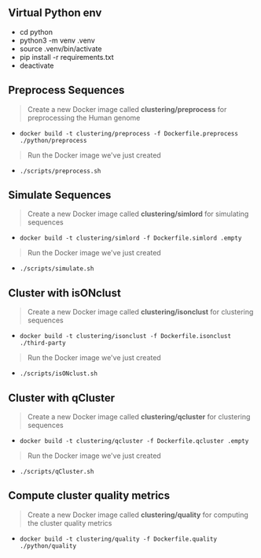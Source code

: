 ## Virtual Python env

- cd python
- python3 -m venv .venv
- source .venv/bin/activate
- pip install -r requirements.txt
- deactivate

## Preprocess Sequences

> Create a new Docker image called **clustering/preprocess** for preprocessing the Human genome

- `docker build -t clustering/preprocess -f Dockerfile.preprocess ./python/preprocess`

> Run the Docker image we've just created

- `./scripts/preprocess.sh`

## Simulate Sequences

> Create a new Docker image called **clustering/simlord** for simulating sequences

- `docker build -t clustering/simlord -f Dockerfile.simlord .empty`

> Run the Docker image we've just created

- `./scripts/simulate.sh`

## Cluster with isONclust

> Create a new Docker image called **clustering/isonclust** for clustering sequences

- `docker build -t clustering/isonclust -f Dockerfile.isonclust ./third-party`

> Run the Docker image we've just created

- `./scripts/isONclust.sh`

## Cluster with qCluster

> Create a new Docker image called **clustering/qcluster** for clustering sequences

- `docker build -t clustering/qcluster -f Dockerfile.qcluster .empty`

> Run the Docker image we've just created

- `./scripts/qCluster.sh`

## Compute cluster quality metrics

> Create a new Docker image called **clustering/quality** for computing the cluster quality metrics

- `docker build -t clustering/quality -f Dockerfile.quality ./python/quality`
